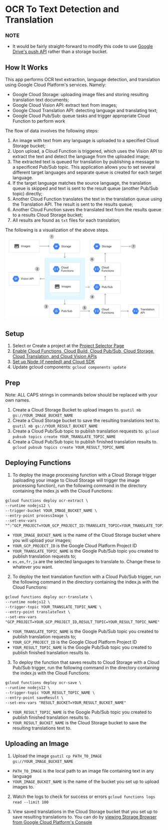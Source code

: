 # OCR To Text Detection and Translation

### NOTE

- It would be fairly straight-forward to modify this code to use [Google Drive's push API](https://developers.google.com/drive/api/v3/push) rather than a storage bucket.

## How It Works

This app performs OCR text extraction, language detection, and translation using Google Cloud Platform's services. Namely:

- Google Cloud Storage: uploading image files and storing resulting translation text documents;
- Google Cloud Vision API: extract text from images;
- Google Cloud Translation API: detecting language and translating text;
- Google Cloud Pub/Sub: queue tasks and trigger appropriate Cloud Function to perform work

The flow of data involves the following steps:

1. An image with text from any language is uploaded to a specified Cloud Storage bucket;
2. Upon upload, a Cloud Function is triggered, which uses the Vision API to extract the text and detect the language from the uploaded image;
3. The extracted text is queued for translation by publishing a message to a specificed Pub/Sub topic. This application allows you to set several different target languages and separate queue is created for each target language.
4. If the target language matches the source language, the translation queue is skipped and text is sent to the result queue (another Pub/Sub topic) directly;
5. Another Cloud Function translates the text in the translation queue using the Translation API. The result is sent to the results queue;
6. Another Cloud Function saves the translated text from the results queue to a results Cloud Storage bucket;
7. All results are found as `txt` files for each translation;

The following is a visualization of the above steps.
![image](documentation/gcf-ocr.svg)

## Setup

1. Select or Create a project at the [Project Selector Page](https://console.cloud.google.com/projectselector2/home/dashboard)
2. [Enable Cloud Functions, Cloud Build, Cloud Pub/Sub, Cloud Storage, Cloud Translation, and Cloud Vision APIs](https://cloud.google.com/service-usage/docs/enable-disable)
3. [Set up Node (if needed) and Cloud SDK](https://cloud.google.com/nodejs/docs/setup)
4. Update gcloud components: `gcloud components update`

## Prep

Note: ALL CAPS strings in commands below should be replaced with your own names.

1. Create a Cloud Storage Bucket to upload images to.
   `gsutil mb gs://YOUR_IMAGE_BUCKET_NAME`
2. Create a Cloud Storage bucket to save the resulting translations text to.
   `gsutil mb gs://YOUR_RESULT_BUCKET_NAME`
3. Create a Cloud Pub/Sub topic to publish translation requests to.
   `gcloud pubsub topics create YOUR_TRANSLATE_TOPIC_NAME`
4. Create a Cloud Pub/Sub topic to publish finished translation results to.
   `gcloud pubsub topics create YOUR_RESULT_TOPIC_NAME`

## Deploying Functions

1. To deploy the image processing function with a Cloud Storage trigger (uploading your image to Cloud Storage will trigger the image processing function), run the following command in the directory containing the index.js with the Cloud Functions:

```
gcloud functions deploy ocr-extract \
--runtime nodejs12 \
--trigger-bucket YOUR_IMAGE_BUCKET_NAME \
--entry-point processImage \
--set-env-vars "^:^GCP_PROJECT=YOUR_GCP_PROJECT_ID:TRANSLATE_TOPIC=YOUR_TRANSLATE_TOPIC_NAME:TO_LANG=es,en,fr,ja"
```

- `YOUR_IMAGE_BUCKET_NAME` is the name of the Cloud Storage bucket where you will upload your images;
- `YOUR_GCP_PROJECT_ID` is the Google Cloud Platform Project ID
- `YOUR_TRANSLATE_TOPIC_NAME` is the Google Pub/Sub topic you created to publish translation requests to;
- `es,en,fr,ja` are the selected languages to translate to. Change these to whatever you want.

2. To deploy the text translation function with a Cloud Pub/Sub trigger, run the following command in the directory containing the index.js with the Cloud Functions:

```
gcloud functions deploy ocr-translate \
--runtime nodejs12 \
--trigger-topic YOUR_TRANSLATE_TOPIC_NAME \
--entry-point translateText \
--set-env-vars "GCP_PROJECT=YOUR_GCP_PROJECT_ID,RESULT_TOPIC=YOUR_RESULT_TOPIC_NAME"
```

- `YOUR_TRANSLATE_TOPIC_NAME` is the Google Pub/Sub topic you created to publish translation requests to;
- `YOUR_GCP_PROJECT_ID` is the Google Cloud Platform Project ID
- `YOUR_RESULT_TOPIC_NAME` is the Google Pub/Sub topic you created to publish finished translation results to.

3. To deploy the function that saves results to Cloud Storage with a Cloud Pub/Sub trigger, run the following command in the directory containing the index.js with the Cloud Functions:

```
gcloud functions deploy ocr-save \
--runtime nodejs12 \
--trigger-topic YOUR_RESULT_TOPIC_NAME \
--entry-point saveResult \
--set-env-vars "RESULT_BUCKET=YOUR_RESULT_BUCKET_NAME"
```

- `YOUR_RESULT_TOPIC_NAME` is the Google Pub/Sub topic you created to publish finished translation results to.
- `YOUR_RESULT_BUCKET_NAME` is the Cloud Storage bucket to save the resulting translations text to.

## Uploading an Image

1. Upload the image
   `gsutil cp PATH_TO_IMAGE gs://YOUR_IMAGE_BUCKET_NAME`

- `PATH_TO_IMAGE` is the local path to an image file containing text in any language
- `YOUR_IMAGE_BUCKET_NAME` is the name of the bucket you set up to upload images to.

2. Watch the logs to check for success or errors
   `gcloud functions logs read --limit 100`

3. View saved translations in the Cloud Storage bucket that you set up to save resulting translations to. You can do by [viewing Storage Browser from Google Cloud Platform's Console](https://console.cloud.google.com/storage/browser)

